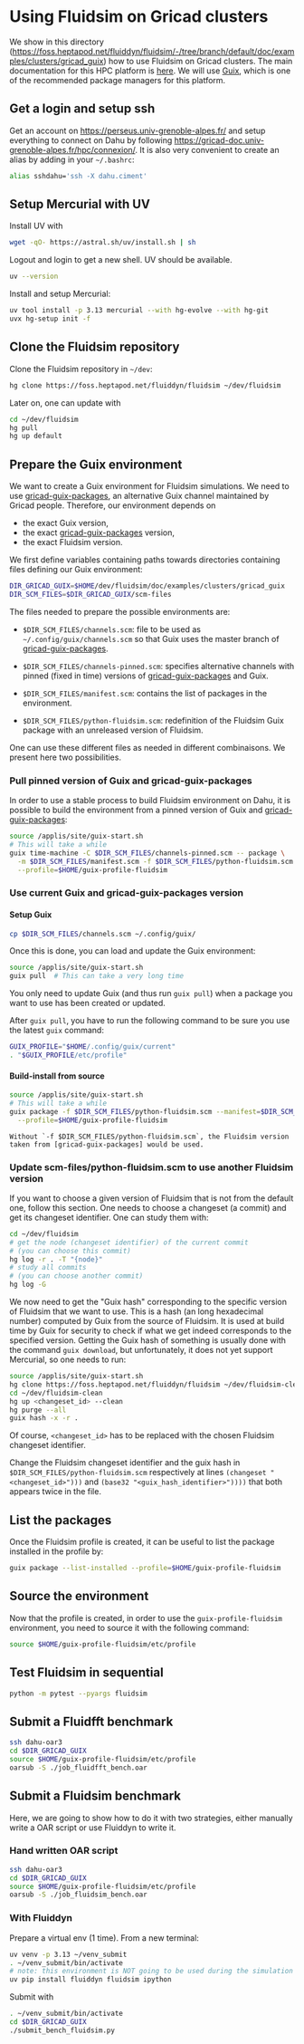 # Using Fluidsim on Gricad clusters

We show in this directory
(<https://foss.heptapod.net/fluiddyn/fluidsim/-/tree/branch/default/doc/examples/clusters/gricad_guix>)
how to use Fluidsim on Gricad clusters. The main documentation for this HPC platform is
[here](https://gricad-doc.univ-grenoble-alpes.fr/hpc/). We will use
[Guix](https://gricad-doc.univ-grenoble-alpes.fr/hpc/softenv/guix/), which is one of the
recommended package managers for this platform.

## Get a login and setup ssh

Get an account on <https://perseus.univ-grenoble-alpes.fr/> and setup everything to
connect on Dahu by following <https://gricad-doc.univ-grenoble-alpes.fr/hpc/connexion/>.
It is also very convenient to create an alias by adding in your `~/.bashrc`:

```sh
alias sshdahu='ssh -X dahu.ciment'
```

## Setup Mercurial with UV

Install UV with

```sh
wget -qO- https://astral.sh/uv/install.sh | sh
```

Logout and login to get a new shell. UV should be available.

```sh
uv --version
```

Install and setup Mercurial:

```sh
uv tool install -p 3.13 mercurial --with hg-evolve --with hg-git
uvx hg-setup init -f
```

## Clone the Fluidsim repository

Clone the Fluidsim repository in `~/dev`:

```sh
hg clone https://foss.heptapod.net/fluiddyn/fluidsim ~/dev/fluidsim
```

Later on, one can update with

```sh
cd ~/dev/fluidsim
hg pull
hg up default
```

## Prepare the Guix environment

We want to create a Guix environment for Fluidsim simulations. We need to use
[gricad-guix-packages], an alternative Guix channel maintained by Gricad people.
Therefore, our environment depends on

- the exact Guix version,
- the exact [gricad-guix-packages] version,
- the exact Fluidsim version.

We first define variables containing paths towards directories containing files defining
our Guix environment:

```sh
DIR_GRICAD_GUIX=$HOME/dev/fluidsim/doc/examples/clusters/gricad_guix
DIR_SCM_FILES=$DIR_GRICAD_GUIX/scm-files
```

The files needed to prepare the possible environments are:

- `$DIR_SCM_FILES/channels.scm`: file to be used as `~/.config/guix/channels.scm` so that
  Guix uses the master branch of [gricad-guix-packages].

- `$DIR_SCM_FILES/channels-pinned.scm`: specifies alternative channels with pinned (fixed
  in time) versions of [gricad-guix-packages] and Guix.

- `$DIR_SCM_FILES/manifest.scm`: contains the list of packages in the environment.

- `$DIR_SCM_FILES/python-fluidsim.scm`: redefinition of the Fluidsim Guix package with an
  unreleased version of Fluidsim.

One can use these different files as needed in different combinaisons. We present here
two possibilities.

### Pull pinned version of Guix and gricad-guix-packages

In order to use a stable process to build Fluidsim environment on Dahu, it is possible to
build the environment from a pinned version of Guix and [gricad-guix-packages]:

```sh
source /applis/site/guix-start.sh
# This will take a while
guix time-machine -C $DIR_SCM_FILES/channels-pinned.scm -- package \
  -m $DIR_SCM_FILES/manifest.scm -f $DIR_SCM_FILES/python-fluidsim.scm \
  --profile=$HOME/guix-profile-fluidsim
```

### Use current Guix and gricad-guix-packages version

#### Setup Guix

```sh
cp $DIR_SCM_FILES/channels.scm ~/.config/guix/
```

Once this is done, you can load and update the Guix environment:

```sh
source /applis/site/guix-start.sh
guix pull  # This can take a very long time
```

You only need to update Guix (and thus run `guix pull`) when a package you want to use
has been created or updated.

After `guix pull`, you have to run the following command to be sure you use the latest
`guix` command:

```sh
GUIX_PROFILE="$HOME/.config/guix/current"
. "$GUIX_PROFILE/etc/profile"
```

#### Build-install from source

```sh
source /applis/site/guix-start.sh
# This will take a while
guix package -f $DIR_SCM_FILES/python-fluidsim.scm --manifest=$DIR_SCM_FILES/manifest.scm \
  --profile=$HOME/guix-profile-fluidsim
```

```{note}
Without `-f $DIR_SCM_FILES/python-fluidsim.scm`, the Fluidsim version
taken from [gricad-guix-packages] would be used.
```

### Update scm-files/python-fluidsim.scm to use another Fluidsim version

If you want to choose a given version of Fluidsim that is not from the default one,
follow this section. One needs to choose a changeset (a commit) and get its changeset
identifier. One can study them with:

```sh
cd ~/dev/fluidsim
# get the node (changeset identifier) of the current commit
# (you can choose this commit)
hg log -r . -T "{node}"
# study all commits
# (you can choose another commit)
hg log -G
```

We now need to get the "Guix hash" corresponding to the specific version of Fluidsim that
we want to use. This is a hash (an long hexadecimal number) computed by Guix from the
source of Fluidsim. It is used at build time by Guix for security to check if what we get
indeed corresponds to the specified version. Getting the Guix hash of something is
usually done with the command `guix download`, but unfortunately, it does not yet support
Mercurial, so one needs to run:

```sh
source /applis/site/guix-start.sh
hg clone https://foss.heptapod.net/fluiddyn/fluidsim ~/dev/fluidsim-clean
cd ~/dev/fluidsim-clean
hg up <changeset_id> --clean
hg purge --all
guix hash -x -r .
```

Of course, `<changeset_id>` has to be replaced with the chosen Fluidsim changeset
identifier.

Change the Fluidsim changeset identifier and the guix hash in
`$DIR_SCM_FILES/python-fluidsim.scm` respectively at lines
`(changeset "<changeset_id>")))` and `(base32 "<guix_hash_identifier>"))))` that both
appears twice in the file.

## List the packages

Once the Fluidsim profile is created, it can be useful to list the package installed in
the profile by:

```sh
guix package --list-installed --profile=$HOME/guix-profile-fluidsim
```

## Source the environment

Now that the profile is created, in order to use the `guix-profile-fluidsim` environment,
you need to source it with the following command:

```sh
source $HOME/guix-profile-fluidsim/etc/profile
```

## Test Fluidsim in sequential

```sh
python -m pytest --pyargs fluidsim
```

## Submit a Fluidfft benchmark

```sh
ssh dahu-oar3
cd $DIR_GRICAD_GUIX
source $HOME/guix-profile-fluidsim/etc/profile
oarsub -S ./job_fluidfft_bench.oar
```

## Submit a Fluidsim benchmark

Here, we are going to show how to do it with two strategies, either manually write a OAR
script or use Fluiddyn to write it.

### Hand written OAR script

```sh
ssh dahu-oar3
cd $DIR_GRICAD_GUIX
source $HOME/guix-profile-fluidsim/etc/profile
oarsub -S ./job_fluidsim_bench.oar
```

### With Fluiddyn

Prepare a virtual env (1 time). From a new terminal:

```sh
uv venv -p 3.13 ~/venv_submit
. ~/venv_submit/bin/activate
# note: this environment is NOT going to be used during the simulation
uv pip install fluiddyn fluidsim ipython
```

Submit with

```sh
. ~/venv_submit/bin/activate
cd $DIR_GRICAD_GUIX
./submit_bench_fluidsim.py
```

[gricad-guix-packages]: https://gricad-gitlab.univ-grenoble-alpes.fr/bouttiep/gricad_guix_packages

